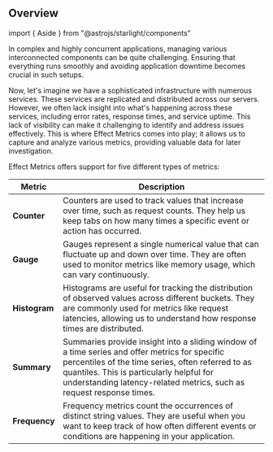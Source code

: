 ## Overview

import { Aside } from "@astrojs/starlight/components"

In complex and highly concurrent applications, managing various interconnected components can be quite challenging. Ensuring that everything runs smoothly and avoiding application downtime becomes crucial in such setups.

Now, let's imagine we have a sophisticated infrastructure with numerous services. These services are replicated and distributed across our servers. However, we often lack insight into what's happening across these services, including error rates, response times, and service uptime. This lack of visibility can make it challenging to identify and address issues effectively. This is where Effect Metrics comes into play; it allows us to capture and analyze various metrics, providing valuable data for later investigation.

Effect Metrics offers support for five different types of metrics:

| Metric        | Description                                                                                                                                                                                                                                                             |
| ------------- | ----------------------------------------------------------------------------------------------------------------------------------------------------------------------------------------------------------------------------------------------------------------------- |
| **Counter**   | Counters are used to track values that increase over time, such as request counts. They help us keep tabs on how many times a specific event or action has occurred.                                                                                                    |
| **Gauge**     | Gauges represent a single numerical value that can fluctuate up and down over time. They are often used to monitor metrics like memory usage, which can vary continuously.                                                                                              |
| **Histogram** | Histograms are useful for tracking the distribution of observed values across different buckets. They are commonly used for metrics like request latencies, allowing us to understand how response times are distributed.                                               |
| **Summary**   | Summaries provide insight into a sliding window of a time series and offer metrics for specific percentiles of the time series, often referred to as quantiles. This is particularly helpful for understanding latency-related metrics, such as request response times. |
| **Frequency** | Frequency metrics count the occurrences of distinct string values. They are useful when you want to keep track of how often different events or conditions are happening in your application.                                                                           |
